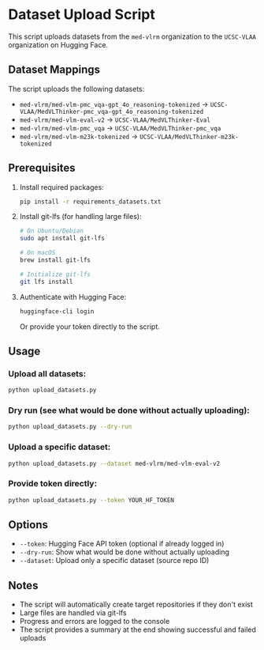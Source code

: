 # Dataset Upload Script

This script uploads datasets from the `med-vlrm` organization to the `UCSC-VLAA` organization on Hugging Face.

## Dataset Mappings

The script uploads the following datasets:

- `med-vlrm/med-vlm-pmc_vqa-gpt_4o_reasoning-tokenized` → `UCSC-VLAA/MedVLThinker-pmc_vqa-gpt_4o_reasoning-tokenized`
- `med-vlrm/med-vlm-eval-v2` → `UCSC-VLAA/MedVLThinker-Eval`
- `med-vlrm/med-vlm-pmc_vqa` → `UCSC-VLAA/MedVLThinker-pmc_vqa`
- `med-vlrm/med-vlm-m23k-tokenized` → `UCSC-VLAA/MedVLThinker-m23k-tokenized`

## Prerequisites

1. Install required packages:
   ```bash
   pip install -r requirements_datasets.txt
   ```

2. Install git-lfs (for handling large files):
   ```bash
   # On Ubuntu/Debian
   sudo apt install git-lfs
   
   # On macOS
   brew install git-lfs
   
   # Initialize git-lfs
   git lfs install
   ```

3. Authenticate with Hugging Face:
   ```bash
   huggingface-cli login
   ```
   Or provide your token directly to the script.

## Usage

### Upload all datasets:
```bash
python upload_datasets.py
```

### Dry run (see what would be done without actually uploading):
```bash
python upload_datasets.py --dry-run
```

### Upload a specific dataset:
```bash
python upload_datasets.py --dataset med-vlrm/med-vlm-eval-v2
```

### Provide token directly:
```bash
python upload_datasets.py --token YOUR_HF_TOKEN
```

## Options

- `--token`: Hugging Face API token (optional if already logged in)
- `--dry-run`: Show what would be done without actually uploading
- `--dataset`: Upload only a specific dataset (source repo ID)

## Notes

- The script will automatically create target repositories if they don't exist
- Large files are handled via git-lfs
- Progress and errors are logged to the console
- The script provides a summary at the end showing successful and failed uploads
